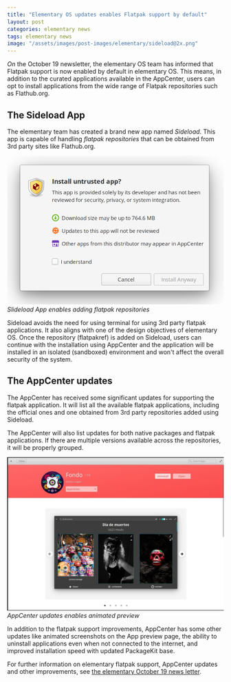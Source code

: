 ```yaml
---
title: "Elementary OS updates enables Flatpak support by default"
layout: post
categories: elementary news
tags: elementary news
image: "/assets/images/post-images/elementary/sideload@2x.png"
---
```


*On* the October 19 newsletter, the elementary OS team has informed that Flatpak support is now enabled by default in elementary OS. This means, in addition to the curated applications available in the AppCenter, users can opt to install applications from the wide range of Flatpak repositories such as Flathub.org.

## The Sideload App
The elementary team has created a brand new app named *Sideload*. This app is capable of handling *flatpak repositories* that can be obtained from 3rd party sites like Flathub.org.

![Slideload in elementary OS](/assets/images/post-images/elementary/sideload@2x.png)
*Slideload App enables adding flatpak repositories*

Sideload avoids the need for using terminal for using 3rd party flatpak applications. It also aligns with one of the design objectives of elementary OS. Once the repository (flatpakref) is added on Sideload, users can continue with the installation using AppCenter and the application will be installed in an isolated (sandboxed) environment and won't affect the overall security of the system.

## The AppCenter updates
The AppCenter has received some significant updates for supporting the flatpak application. It will list all the available flatpak applications, including the official ones and one obtained from 3rd party repositories added using Sideload. 

The AppCenter will also list updates for both native packages and flatpak applications. If there are multiple versions available across the repositories, it will be properly grouped.

![AppCenter updates enables animated preview](/assets/images/post-images/elementary/appcenter-fondo.jpg)
*AppCenter updates enables animated preview*

In addition to the flatpak support improvements, AppCenter has some other updates like animated screenshots on the App preview page, the ability to uninstall applications even when not connected to the internet, and improved installation speed with updated PackageKit base.

For further information on elementary flatpak support, AppCenter updates and other improvements, see [the elementary October 19 news letter](https://blog.elementary.io/updates-for-october-2019/).
